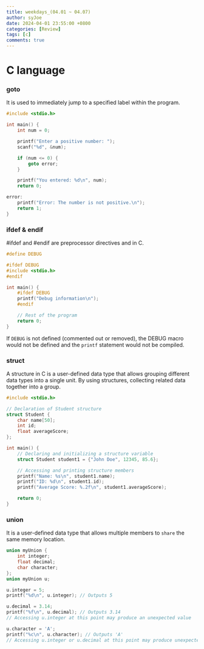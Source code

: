 ```yaml
---
title: weekdays_(04.01 ~ 04.07)
author: syJoe
date: 2024-04-01 23:55:00 +0800
categories: [Review]
tags: [c]
comments: true
---
```


# C language

### goto

It is used to immediately jump to a specified label within the program. 

```c
#include <stdio.h>

int main() {
    int num = 0;

    printf("Enter a positive number: ");
    scanf("%d", &num);

    if (num <= 0) {
        goto error;
    }

    printf("You entered: %d\n", num);
    return 0;

error:
    printf("Error: The number is not positive.\n");
    return 1;
}
```

### ifdef & endif

#ifdef and #endif are preprocessor directives and in C.

```c
#define DEBUG

#ifdef DEBUG
#include <stdio.h>
#endif

int main() {
    #ifdef DEBUG
    printf("Debug information\n");
    #endif

    // Rest of the program
    return 0;
}
```
If `DEBUG` is not defined (commented out or removed), the DEBUG macro would not be defined and the `printf` statement would not be compiled.

### struct

A structure in C is a user-defined data type that allows grouping different data types into a single unit. By using structures, collecting related data together into a group.

```c
#include <stdio.h>

// Declaration of Student structure
struct Student {
    char name[50];
    int id;
    float averageScore;
};

int main() {
    // Declaring and initializing a structure variable
    struct Student student1 = {"John Doe", 12345, 85.6};

    // Accessing and printing structure members
    printf("Name: %s\n", student1.name);
    printf("ID: %d\n", student1.id);
    printf("Average Score: %.2f\n", student1.averageScore);

    return 0;
}
```

### union

It is a user-defined data type that allows multiple members to `share` the same memory location.

```c
union myUnion {
    int integer;
    float decimal;
    char character;
};
union myUnion u;

u.integer = 5;
printf("%d\n", u.integer); // Outputs 5

u.decimal = 3.14;
printf("%f\n", u.decimal); // Outputs 3.14
// Accessing u.integer at this point may produce an unexpected value

u.character = 'A';
printf("%c\n", u.character); // Outputs 'A'
// Accessing u.integer or u.decimal at this point may produce unexpected values
```

